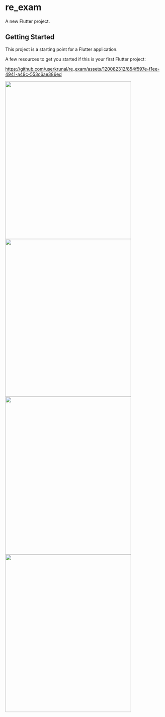 # re_exam

A new Flutter project.

## Getting Started

This project is a starting point for a Flutter application.

A few resources to get you started if this is your first Flutter project:





https://github.com/userkrunal/re_exam/assets/120082312/854f597e-f1ee-4941-a49c-553c6ae386ed


<img src="https://github.com/userkrunal/re_exam/assets/120082312/f6979b5d-bfa4-486e-ab1e-0ffb37644c13"  width="400" height="500">

<img src="https://github.com/userkrunal/re_exam/assets/120082312/cf8c1d07-38bf-4f69-9791-9d75013a997d"  width="400" height="500">
<img src="https://github.com/userkrunal/re_exam/assets/120082312/8dce6e73-5518-4ee4-ab2c-2d4641a64752"  width="400" height="500">

<img src="https://github.com/userkrunal/re_exam/assets/120082312/6dd200be-8086-4ec3-9304-833627a33999"  width="400" height="500">




